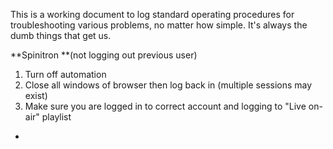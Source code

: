 This is a working document to log standard operating procedures for troubleshooting various problems, no matter how simple. It's always the dumb things that get us.

**Spinitron **(not logging out previous user)

1.  Turn off automation
2.  Close all windows of browser then log back in (multiple sessions may exist)
3.  Make sure you are logged in to correct account and logging to "Live on-air" playlist

*
